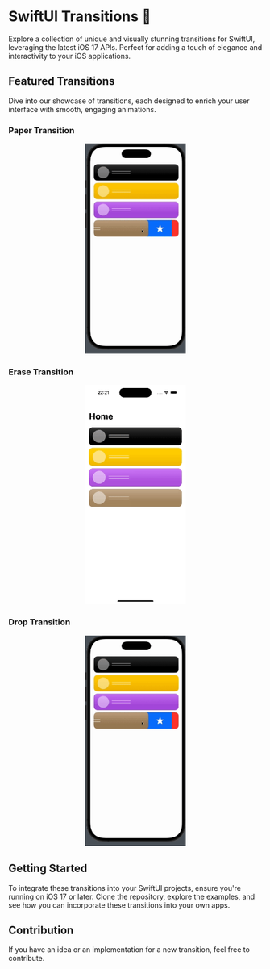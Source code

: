 <h1>SwiftUI Transitions 🚀</h1>
<p>Explore a collection of unique and visually stunning transitions for SwiftUI, leveraging the latest iOS 17 APIs. Perfect for adding a touch of elegance and interactivity to your iOS applications.</p>

<h2>Featured Transitions</h2>
<p>Dive into our showcase of transitions, each designed to enrich your user interface with smooth, engaging animations.</p>

<h3>Paper Transition</h3>
<div style="text-align:center; margin-bottom:20px;">
  <img src="https://github.com/eminsaleck/SwiftUI-transitions/blob/f786469c578c67f134b401216e5d207654076ef8/Sources/Transitions/examples_gifs/paper.gif" width="200px" />
</div>

<h3>Erase Transition</h3>
<div style="text-align:center; margin-bottom:20px;">
  <img src="https://github.com/eminsaleck/SwiftUI-transitions/blob/e4676a6c4315b452c1642395606d01386a685809/Sources/Transitions/examples_gifs/erase.gif" width="200px" />
</div>

<h3>Drop Transition</h3>
<div style="text-align:center; margin-bottom:20px;">
  <img src="https://github.com/eminsaleck/SwiftUI-transitions/blob/6898bf50716e71c344528ab3ccc50f395353cdce/Sources/Transitions/examples_gifs/paper.gif" width="200px" />
</div>

<h2>Getting Started</h2>
<p>To integrate these transitions into your SwiftUI projects, ensure you're running on iOS 17 or later. Clone the repository, explore the examples, and see how you can incorporate these transitions into your own apps.</p>

<h2>Contribution</h2>
<p>If you have an idea or an implementation for a new transition, feel free to contribute.</p>
